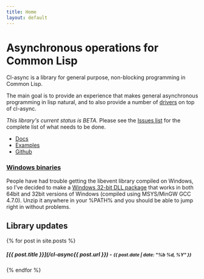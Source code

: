 ```yaml
---
title: Home
layout: default
---
```


Asynchronous operations for Common Lisp
=======================================
Cl-async is a library for general purpose, non-blocking programming in Common
Lisp.

The main goal is to provide an experience that makes general asynchronous 
programming in lisp natural, and to also provide a number of
[drivers](/cl-async/drivers) on top of cl-async.

*This library's current status is BETA.* Please see the
[Issues list](https://github.com/orthecreedence/cl-async/issues) for the
complete list of what needs to be done.

<div class="callout">
	<ul class="clear">
		<li><a href="/cl-async/documentation">Docs</a></li>
		<li><a href="/cl-async/examples">Examples</a></li>
		<li><a href="https://github.com/orthecreedence/cl-async">Github</a></li>
	</ul>
</div>

### [Windows binaries](/cl-async/files/libevent-2.0.20-x86-bin.zip)
People have had trouble getting the libevent library compiled on Windows, so
I've decided to make a [Windows 32-bit DLL package](/cl-async/files/libevent-2.0.20-x86-bin.zip)
that works in both 64bit and 32bit versions of Windows (compiled using
MSYS/MinGW GCC 4.7.0). Unzip it anywhere in your %PATH% and you should be able
to jump right in without problems.

## Library updates
{% for post in site.posts %}
##### [{{ post.title }}](/cl-async{{ post.url }}) - <small>{{ post.date | date: "%b %d, %Y" }}</small>
{% endfor %}
